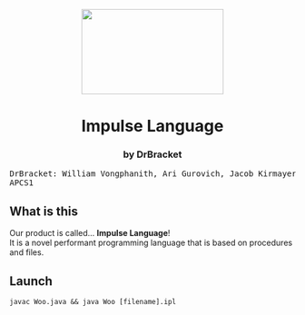 <html>
  <head></head>
  <body>
  <p align="center">
  <img src="https://user-images.githubusercontent.com/67127399/170313423-6a3eff48-c339-47b3-80f2-5778aafbb511.png" width="250px" height="150px">

  <h1 align="center">Impulse Language</h1>
    <h3 align="center">by DrBracket</h3>
<pre>
DrBracket: William Vongphanith, Ari Gurovich, Jacob Kirmayer
APCS1
</pre>

  <h2>What is this</h2>
    Our product is called... <strong>Impulse Language</strong>!<br>
    It is a novel performant programming language that is based on procedures and files. 
  <h2>Launch</h2>
  <code>javac Woo.java && java Woo [filename].ipl</code>
  </p>
  </body>
</html>
